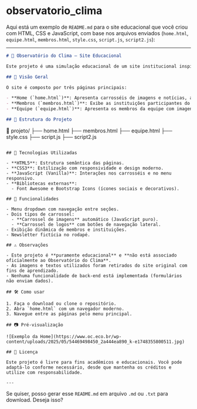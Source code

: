 # observatorio_clima
Aqui está um exemplo de `README.md` para o site educacional que você criou com HTML, CSS e JavaScript, com base nos arquivos enviados (`home.html`, `equipe.html`, `membros.html`, `style.css`, `script.js`, `script2.js`):

---

```markdown
# 🌱 Observatório do Clima — Site Educacional

Este projeto é uma simulação educacional de um site institucional inspirado no **Observatório do Clima (OC)**, desenvolvido com HTML, CSS e JavaScript. Seu objetivo é oferecer prática em desenvolvimento web front-end com foco em navegação, estrutura de páginas e interações simples com carrosséis e menus.

## 🔎 Visão Geral

O site é composto por três páginas principais:

- **Home (`home.html`)**: Apresenta carrosséis de imagens e notícias, além de informações sobre iniciativas climáticas.
- **Membros (`membros.html`)**: Exibe as instituições participantes do Observatório.
- **Equipe (`equipe.html`)**: Apresenta os membros da equipe com imagens e biografias curtas.

## 🧱 Estrutura do Projeto

```

📁 projeto/
├── home.html
├── membros.html
├── equipe.html
├── style.css
├── script.js
├── script2.js

```

## 🎨 Tecnologias Utilizadas

- **HTML5**: Estrutura semântica das páginas.
- **CSS3**: Estilização com responsividade e design moderno.
- **JavaScript (Vanilla)**: Interações nos carrosséis e no menu responsivo.
- **Bibliotecas externas**:
  - Font Awesome e Bootstrap Icons (ícones sociais e decorativos).

## 📌 Funcionalidades

- Menu dropdown com navegação entre seções.
- Dois tipos de carrossel:
  - **Carrossel de imagens** automático (JavaScript puro).
  - **Carrossel de logos** com botões de navegação lateral.
- Exibição dinâmica de membros e instituições.
- Newsletter fictícia no rodapé.

## ⚠️ Observações

- Este projeto é **puramente educacional** e **não está associado oficialmente ao Observatório do Clima**.
- As imagens e textos utilizados foram retirados do site original com fins de aprendizado.
- Nenhuma funcionalidade de back-end está implementada (formulários não enviam dados).

## 🛠️ Como usar

1. Faça o download ou clone o repositório.
2. Abra `home.html` com um navegador moderno.
3. Navegue entre as páginas pelo menu principal.

## 📷 Pré-visualização

![Exemplo da Home](https://www.oc.eco.br/wp-content/uploads/2025/05/54469498450_2a444ea890_k-e1748355800511.jpg)

## 📄 Licença

Este projeto é livre para fins acadêmicos e educacionais. Você pode adaptá-lo conforme necessário, desde que mantenha os créditos e utilize com responsabilidade.

---
```

Se quiser, posso gerar esse `README.md` em arquivo `.md` ou `.txt` para download. Deseja isso?
